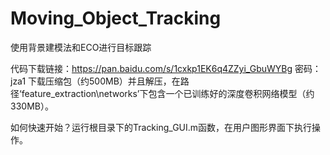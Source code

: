 # Moving_Object_Tracking
使用背景建模法和ECO进行目标跟踪

代码下载链接：https://pan.baidu.com/s/1cxkp1EK6q4ZZyi_GbuWYBg 密码：jza1
下载压缩包（约500MB）并且解压，在路径‘feature_extraction\networks’下包含一个已训练好的深度卷积网络模型（约330MB）。

如何快速开始？运行根目录下的Tracking_GUI.m函数，在用户图形界面下执行操作。
